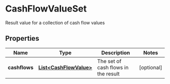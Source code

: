 

# CashFlowValueSet

Result value for a collection of cash flow values

## Properties

| Name | Type | Description | Notes |
|------------ | ------------- | ------------- | -------------|
|**cashflows** | [**List&lt;CashFlowValue&gt;**](CashFlowValue.md) | The set of cash flows in the result |  [optional] |




